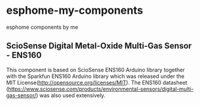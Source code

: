 # esphome-my-components
esphome components by me

## ScioSense Digital Metal-Oxide Multi-Gas Sensor - ENS160
This component is based on ScioSense ENS160 Arduino library together with the Sparkfun ENS160 Arduino library 
which was released under the MIT License(http://opensource.org/licenses/MIT).
The ENS160 datasheet (https://www.sciosense.com/products/environmental-sensors/digital-multi-gas-sensor/)
was also used extensively.
